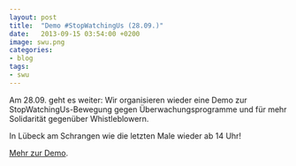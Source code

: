 ```yaml
---
layout: post
title:  "Demo #StopWatchingUs (28.09.)"
date:   2013-09-15 03:54:00 +0200
image: swu.png
categories:
- blog
tags:
- swu
---
```

Am 28.09. geht es weiter: Wir organisieren wieder eine Demo zur StopWatchingUs-Bewegung gegen Überwachungsprogramme und für mehr Solidarität gegenüber Whistleblowern.

In Lübeck am Schrangen wie die letzten Male wieder ab 14 Uhr!

[Mehr zur Demo](https://chaotikum.org/projekte:demonstration:2013-09-28).
